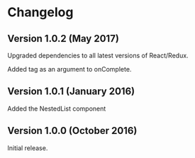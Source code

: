 # Changelog

## Version 1.0.2 (May 2017)

Upgraded dependencies to all latest versions of React/Redux.

Added tag as an argument to onComplete.

## Version 1.0.1 (January 2016)

Added the NestedList component

## Version 1.0.0 (October 2016)

Initial release.
